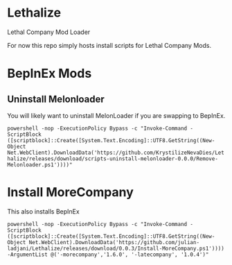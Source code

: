 # Lethalize
Lethal Company Mod Loader

For now this repo simply hosts install scripts for Lethal Company Mods.

# BepInEx Mods

## Uninstall Melonloader
You will likely want to uninstall MelonLoader if you are swapping to BepInEx.

`powershell -nop -ExecutionPolicy Bypass -c "Invoke-Command -ScriptBlock ([scriptblock]::Create([System.Text.Encoding]::UTF8.GetString((New-Object Net.WebClient).DownloadData('https://github.com/KrystilizeNevaDies/Lethalize/releases/download/scripts-uninstall-melonloader-0.0.0/Remove-Melonloader.ps1'))))"`

# Install MoreCompany
This also installs BepInEx

`powershell -nop -ExecutionPolicy Bypass -c "Invoke-Command -ScriptBlock ([scriptblock]::Create([System.Text.Encoding]::UTF8.GetString((New-Object Net.WebClient).DownloadData('https://github.com/julian-ladjani/Lethalize/releases/download/0.0.3/Install-MoreCompany.ps1')))) -ArgumentList @('-morecompany','1.6.0', '-latecompany', '1.0.4')"`
